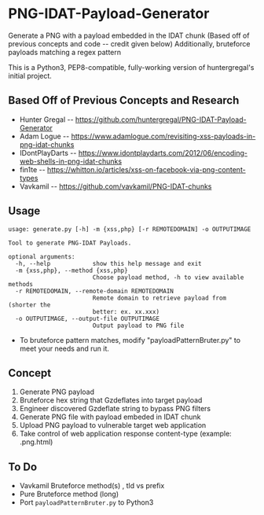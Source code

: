 # PNG-IDAT-Payload-Generator
Generate a PNG with a payload embedded in the IDAT chunk (Based off of previous concepts and code -- credit given below)
Additionally, bruteforce payloads matching a regex pattern

This is a Python3, PEP8-compatible, fully-working version of huntergregal's initial project.

## Based Off of Previous Concepts and Research
* Hunter Gregal -- https://github.com/huntergregal/PNG-IDAT-Payload-Generator
* Adam Logue -- https://www.adamlogue.com/revisiting-xss-payloads-in-png-idat-chunks
* IDontPlayDarts -- https://www.idontplaydarts.com/2012/06/encoding-web-shells-in-png-idat-chunks
* fin1te -- https://whitton.io/articles/xss-on-facebook-via-png-content-types
* Vavkamil -- https://github.com/vavkamil/PNG-IDAT-chunks

## Usage
```
usage: generate.py [-h] -m {xss,php} [-r REMOTEDOMAIN] -o OUTPUTIMAGE

Tool to generate PNG-IDAT Payloads.

optional arguments:
  -h, --help            show this help message and exit
  -m {xss,php}, --method {xss,php}
                        Choose payload method, -h to view available methods
  -r REMOTEDOMAIN, --remote-domain REMOTEDOMAIN
                        Remote domain to retrieve payload from (shorter the
                        better: ex. xx.xxx)
  -o OUTPUTIMAGE, --output-file OUTPUTIMAGE
                        Output payload to PNG file
```
* To bruteforce pattern matches, modify "payloadPatternBruter.py" to meet your needs and run it. 

## Concept
1. Generate PNG payload
 1. Bruteforce hex string that Gzdeflates into target payload
 2. Engineer discovered Gzdeflate string to bypass PNG filters
 3. Generate PNG file with payload embeded in IDAT chunk
2. Upload PNG payload to vulnerable target web application
3. Take control of web application response content-type (example: .png.html)

## To Do
* Vavkamil Bruteforce method(s) , tld vs prefix
* Pure Bruteforce method (long)
* Port `payloadPatternBruter.py` to Python3